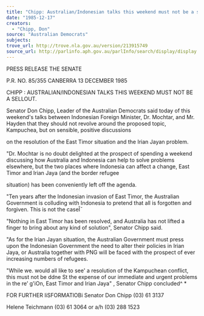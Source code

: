 ```yaml
---
title: "Chipp: Australian/Indonesian talks this weekend must not be a sellout"
date: "1985-12-17"
creators:
  - "Chipp, Don"
source: "Australian Democrats"
subjects:
trove_url: http://trove.nla.gov.au/version/213915749
source_url: http://parlinfo.aph.gov.au/parlInfo/search/display/display.w3p;query=Id%3A%22media/pressrel/HPR09012878%22
---
```


 PRESS RELEASE THE SENATE

 P.R. NO. 85/355 CANBERRA 13 DECEMBER 1985

 CHIPP : AUSTRALIAN/INDONESIAN TALKS THIS WEEKEND MUST NOT BE A SELLOUT.

 Senator Don Chipp, Leader of the Australian Democrats said today  of this weekend's talks between Indonesian Foreign Minister, Dr.  Mochtar,  and Mr. Hayden that they should not revolve around the  proposed topic, Kampuchea,  but on sensible, positive discussions 

 on the resolution of the East Timor situation and the Irian Jayan  problem.

 "Dr. Mochtar is no doubt delighted at the prospect of spending a  weekend discussing how Australia and Indonesia can help to solve  problems elsewhere,  but the two places where Indonesia can affect  a change, East Timor and Irian Jaya (and the border refugee 

 situation) has been conveniently left off the agenda.

 "Ten years after the Indonesian invasion of East Timor,  the  Australian Government is colluding with Indonesia to pretend that  all is forgotten and forgiven. This is not the caseÎ¯

 "Nothing in East Timor has been resolved, and Australia has not  lifted a finger to bring about any kind of solution",  Senator  Chipp said.

 "As for the Irian Jayan situation, the Australian Government must  press upon the Indonesian Government the need to alter their  policies in Irian Jaya, or Australia together with PNG will be  faced with the prospect of ever increasing numbers of refugees.

 "While we. would all like to see' a resolution of the Kampuchean  conflict, this must not be ddne St the expense of our immediate  and urgent problems in the re’ g'iOn, East Timor and Irian Jaya" ,   Senator Chipp concluded^ *

 FOR FURTHER IiSFORMATlOBi Senator Don Chipp (03) 61 3137

 Helene Teichmann (03) 61 3064 or a/h (03) 288 1523

